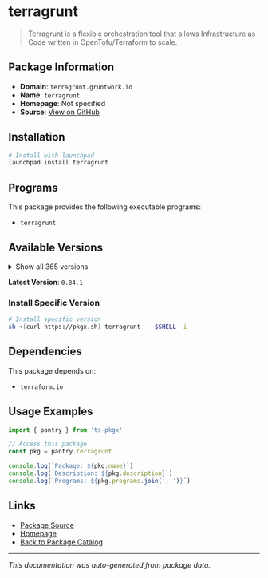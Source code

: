 # terragrunt

> Terragrunt is a flexible orchestration tool that allows Infrastructure as Code written in OpenTofu/Terraform to scale.

## Package Information

- **Domain**: `terragrunt.gruntwork.io`
- **Name**: `terragrunt`
- **Homepage**: Not specified
- **Source**: [View on GitHub](https://github.com/pkgxdev/pantry/tree/main/projects/terragrunt.gruntwork.io/package.yml)

## Installation

```bash
# Install with launchpad
launchpad install terragrunt
```

## Programs

This package provides the following executable programs:

- `terragrunt`

## Available Versions

<details>
<summary>Show all 365 versions</summary>

- `0.84.1`, `0.84.0`, `0.83.2`, `0.83.1`, `0.83.0`
- `0.82.4`, `0.82.3`, `0.82.2`, `0.82.1`, `0.82.0`
- `0.81.10`, `0.81.9`, `0.81.8`, `0.81.7`, `0.81.6`
- `0.81.5`, `0.81.4`, `0.81.3`, `0.81.2`, `0.81.1`
- `0.81.0`, `0.80.4`, `0.80.3`, `0.80.2`, `0.80.1`
- `0.80.0`, `0.79.3`, `0.79.2`, `0.79.1`, `0.79.0`
- `0.78.4`, `0.78.3`, `0.78.2`, `0.78.1`, `0.78.0`
- `0.77.22`, `0.77.21`, `0.77.20`, `0.77.19`, `0.77.18`
- `0.77.17`, `0.77.16`, `0.77.15`, `0.77.14`, `0.77.13`
- `0.77.12`, `0.77.11`, `0.77.10`, `0.77.9`, `0.77.8`
- `0.77.7`, `0.77.6`, `0.77.5`, `0.77.4`, `0.77.3`
- `0.77.2`, `0.77.1`, `0.77.0`, `0.76.8`, `0.76.7`
- `0.76.6`, `0.76.5`, `0.76.4`, `0.76.3`, `0.76.2`
- `0.76.1`, `0.76.0`, `0.75.10`, `0.75.9`, `0.75.8`
- `0.75.7`, `0.75.6`, `0.75.5`, `0.75.4`, `0.75.3`
- `0.75.2`, `0.75.1`, `0.75.0`, `0.74.0`, `0.73.16`
- `0.73.15`, `0.73.14`, `0.73.13`, `0.73.12`, `0.73.11`
- `0.73.10`, `0.73.9`, `0.73.8`, `0.73.7`, `0.73.6`
- `0.73.5`, `0.73.4`, `0.73.3`, `0.73.2`, `0.73.1`
- `0.73.0`, `0.72.9`, `0.72.8`, `0.72.6`, `0.72.5`
- `0.72.4`, `0.72.3`, `0.72.2`, `0.72.1`, `0.72.0`
- `0.71.5`, `0.71.4`, `0.71.3`, `0.71.2`, `0.71.1`
- `0.71.0`, `0.70.4`, `0.70.3`, `0.70.2`, `0.70.1`
- `0.70.0`, `0.69.13`, `0.69.12`, `0.69.11`, `0.69.10`
- `0.69.9`, `0.69.8`, `0.69.7`, `0.69.6`, `0.69.5`
- `0.69.3`, `0.69.2`, `0.69.1`, `0.69.0`, `0.68.17`
- `0.68.16`, `0.68.15`, `0.68.14`, `0.68.13`, `0.68.12`
- `0.68.10`, `0.68.9`, `0.68.8`, `0.68.7`, `0.68.6`
- `0.68.5`, `0.68.4`, `0.68.3`, `0.68.2`, `0.68.1`
- `0.68.0`, `0.67.16`, `0.67.15`, `0.67.14`, `0.67.13`
- `0.67.12`, `0.67.11`, `0.67.10`, `0.67.9`, `0.67.8`
- `0.67.7`, `0.67.6`, `0.67.5`, `0.67.4`, `0.67.3`
- `0.67.2`, `0.67.1`, `0.67.0`, `0.66.9`, `0.66.8`
- `0.66.7`, `0.66.6`, `0.66.5`, `0.66.4`, `0.66.3`
- `0.66.2`, `0.66.1`, `0.66.0`, `0.65.0`, `0.64.5`
- `0.64.4`, `0.64.3`, `0.64.2`, `0.64.1`, `0.64.0`
- `0.63.8`, `0.63.7`, `0.63.6`, `0.63.5`, `0.63.4`
- `0.63.3`, `0.63.2`, `0.63.1`, `0.63.0`, `0.62.3`
- `0.62.2`, `0.62.1`, `0.62.0`, `0.61.1`, `0.61.0`
- `0.60.1`, `0.60.0`, `0.59.7`, `0.59.6`, `0.59.5`
- `0.59.4`, `0.59.3`, `0.59.2`, `0.59.1`, `0.59.0`
- `0.58.16`, `0.58.15`, `0.58.14`, `0.58.13`, `0.58.12`
- `0.58.11`, `0.58.10`, `0.58.9`, `0.58.8`, `0.58.7`
- `0.58.6`, `0.58.5`, `0.58.4`, `0.58.3`, `0.58.2`
- `0.58.1`, `0.58.0`, `0.57.13`, `0.57.12`, `0.57.11`
- `0.57.10`, `0.57.9`, `0.57.8`, `0.57.7`, `0.57.6`
- `0.57.5`, `0.57.4`, `0.57.3`, `0.57.2`, `0.57.1`
- `0.57.0`, `0.56.5`, `0.56.4`, `0.56.3`, `0.56.2`
- `0.56.1`, `0.56.0`, `0.55.21`, `0.55.20`, `0.55.19`
- `0.55.18`, `0.55.17`, `0.55.16`, `0.55.15`, `0.55.14`
- `0.55.13`, `0.55.12`, `0.55.11`, `0.55.10`, `0.55.9`
- `0.55.8`, `0.55.7`, `0.55.6`, `0.55.5`, `0.55.4`
- `0.55.3`, `0.55.2`, `0.55.1`, `0.55.0`, `0.54.22`
- `0.54.21`, `0.54.20`, `0.54.19`, `0.54.18`, `0.54.17`
- `0.54.16`, `0.54.15`, `0.54.14`, `0.54.13`, `0.54.12`
- `0.54.11`, `0.54.10`, `0.54.9`, `0.54.8`, `0.54.7`
- `0.54.6`, `0.54.5`, `0.54.4`, `0.54.3`, `0.54.2`
- `0.54.1`, `0.54.0`, `0.53.8`, `0.53.7`, `0.53.6`
- `0.53.5`, `0.53.4`, `0.53.3`, `0.53.2`, `0.53.1`
- `0.53.0`, `0.52.7`, `0.52.6`, `0.52.5`, `0.52.4`
- `0.52.3`, `0.52.2`, `0.52.1`, `0.52.0`, `0.51.9`
- `0.51.8`, `0.51.7`, `0.51.6`, `0.51.5`, `0.51.4`
- `0.51.3`, `0.51.2`, `0.51.1`, `0.51.0`, `0.50.17`
- `0.50.16`, `0.50.15`, `0.50.14`, `0.50.13`, `0.50.12`
- `0.50.11`, `0.50.10`, `0.50.9`, `0.50.8`, `0.50.7`
- `0.50.6`, `0.50.5`, `0.50.4`, `0.50.3`, `0.50.2`
- `0.50.1`, `0.50.0`, `0.49.1`, `0.49.0`, `0.48.6`
- `0.48.5`, `0.48.4`, `0.48.3`, `0.48.2`, `0.48.1`
- `0.48.0`, `0.47.0`, `0.46.3`, `0.46.2`, `0.46.1`
- `0.46.0`, `0.45.18`, `0.45.17`, `0.45.16`, `0.45.15`
- `0.45.14`, `0.45.13`, `0.45.12`, `0.45.11`, `0.45.10`
- `0.45.9`, `0.45.8`, `0.45.7`, `0.45.6`, `0.45.5`
- `0.45.4`, `0.45.3`, `0.45.2`, `0.45.1`, `0.45.0`

</details>

**Latest Version**: `0.84.1`

### Install Specific Version

```bash
# Install specific version
sh <(curl https://pkgx.sh) terragrunt -- $SHELL -i
```

## Dependencies

This package depends on:

- `terraform.io`

## Usage Examples

```typescript
import { pantry } from 'ts-pkgx'

// Access this package
const pkg = pantry.terragrunt

console.log(`Package: ${pkg.name}`)
console.log(`Description: ${pkg.description}`)
console.log(`Programs: ${pkg.programs.join(', ')}`)
```

## Links

- [Package Source](https://github.com/pkgxdev/pantry/tree/main/projects/terragrunt.gruntwork.io/package.yml)
- [Homepage](#)
- [Back to Package Catalog](../../package-catalog.md)

---

*This documentation was auto-generated from package data.*
